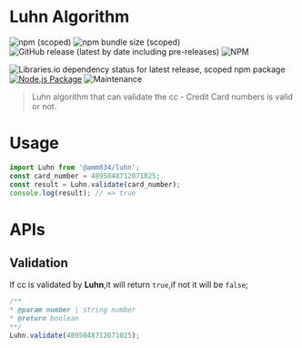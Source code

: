 # Luhn Algorithm

![npm (scoped)](https://img.shields.io/npm/v/@amm834/luhn?logo=npm&style=plastic)
![npm bundle size (scoped)](https://img.shields.io/bundlephobia/min/@amm834/luhn?logo=npm&style=plastic)
![GitHub release (latest by date including pre-releases)](https://img.shields.io/github/v/release/amm834/luhn?include_prereleases&style=plastic)
![NPM](https://img.shields.io/npm/l/@amm834/luhn?style=plastic)

![Libraries.io dependency status for latest release, scoped npm package](https://img.shields.io/librariesio/release/npm/@amm834/luhn?style=plastic)
[![Node.js Package](https://github.com/amm834/luhn/actions/workflows/npm-publish.yml/badge.svg)](https://github.com/amm834/luhn/actions/workflows/npm-publish.yml)
![Maintenance](https://img.shields.io/maintenance/yes/2021?style=plastic)

> Luhn algorithm that can validate the cc - Credit Card numbers is valid or not.

# Usage

```js
import Luhn from '@amm834/luhn';
const card_number = 4895048712071025;
const result = Luhn.validate(card_number);
console.log(result); // => true
```

# APIs

## Validation

If cc is validated by **Luhn**,it will return `true`,if not it will be `false`;

```js
/**
* @param number | string number
* @return boolean
**/
Luhn.validate(4895048712071025);
```
